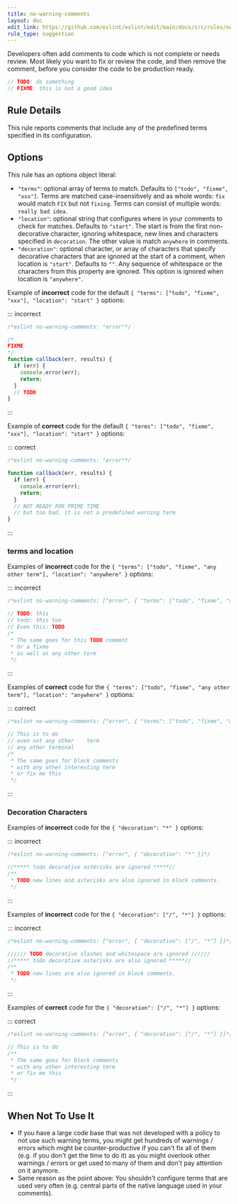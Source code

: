 ```yaml
---
title: no-warning-comments
layout: doc
edit_link: https://github.com/eslint/eslint/edit/main/docs/src/rules/no-warning-comments.md
rule_type: suggestion
---
```



Developers often add comments to code which is not complete or needs review. Most likely you want to fix or review the code, and then remove the comment, before you consider the code to be production ready.

```js
// TODO: do something
// FIXME: this is not a good idea
```

## Rule Details

This rule reports comments that include any of the predefined terms specified in its configuration.

## Options

This rule has an options object literal:

* `"terms"`: optional array of terms to match. Defaults to `["todo", "fixme", "xxx"]`. Terms are matched case-insensitively and as whole words: `fix` would match `FIX` but not `fixing`. Terms can consist of multiple words: `really bad idea`.
* `"location"`: optional string that configures where in your comments to check for matches. Defaults to `"start"`. The start is from the first non-decorative character, ignoring whitespace, new lines and characters specified in `decoration`. The other value is match `anywhere` in comments.
* `"decoration"`: optional character, or array of characters that specify decorative characters that are ignored at the start of a comment, when location is `"start"`. Defaults to `""`. Any sequence of whitespace or the characters from this property are ignored. This option is ignored when location is `"anywhere"`.

Example of **incorrect** code for the default `{ "terms": ["todo", "fixme", "xxx"], "location": "start" }` options:

::: incorrect

```js
/*eslint no-warning-comments: "error"*/

/*
FIXME
*/
function callback(err, results) {
  if (err) {
    console.error(err);
    return;
  }
  // TODO
}
```

:::

Example of **correct** code for the default `{ "terms": ["todo", "fixme", "xxx"], "location": "start" }` options:

::: correct

```js
/*eslint no-warning-comments: "error"*/

function callback(err, results) {
  if (err) {
    console.error(err);
    return;
  }
  // NOT READY FOR PRIME TIME
  // but too bad, it is not a predefined warning term
}
```

:::

### terms and location

Examples of **incorrect** code for the `{ "terms": ["todo", "fixme", "any other term"], "location": "anywhere" }` options:

::: incorrect

```js
/*eslint no-warning-comments: ["error", { "terms": ["todo", "fixme", "any other term"], "location": "anywhere" }]*/

// TODO: this
// todo: this too
// Even this: TODO
/*
 * The same goes for this TODO comment
 * Or a fixme
 * as well as any other term
 */
```

:::

Examples of **correct** code for the `{ "terms": ["todo", "fixme", "any other term"], "location": "anywhere" }` options:

::: correct

```js
/*eslint no-warning-comments: ["error", { "terms": ["todo", "fixme", "any other term"], "location": "anywhere" }]*/

// This is to do
// even not any other    term
// any other terminal
/*
 * The same goes for block comments
 * with any other interesting term
 * or fix me this
 */
```

:::

### Decoration Characters

Examples of **incorrect** code for the `{ "decoration": "*" }` options:

::: incorrect

```js
/*eslint no-warning-comments: ["error", { "decoration": "*" }]*/

//***** todo decorative asterisks are ignored *****//
/**
 * TODO new lines and asterisks are also ignored in block comments.
 */
```

:::

Examples of **incorrect** code for the `{ "decoration": ["/", "*"] }` options:

::: incorrect

```js
/*eslint no-warning-comments: ["error", { "decoration": ["/", "*"] }]*/

////// TODO decorative slashes and whitespace are ignored //////
//***** todo decorative asterisks are also ignored *****//
/**
 * TODO new lines are also ignored in block comments.
 */
```

:::

Examples of **correct** code for the `{ "decoration": ["/", "*"] }` options:

::: correct

```js
/*eslint no-warning-comments: ["error", { "decoration": ["/", "*"] }]*/

// This is to do
/**
 * The same goes for block comments
 * with any other interesting term
 * or fix me this
 */
```

:::

## When Not To Use It

* If you have a large code base that was not developed with a policy to not use such warning terms, you might get hundreds of warnings / errors which might be counter-productive if you can't fix all of them (e.g. if you don't get the time to do it) as you might overlook other warnings / errors or get used to many of them and don't pay attention on it anymore.
* Same reason as the point above: You shouldn't configure terms that are used very often (e.g. central parts of the native language used in your comments).
